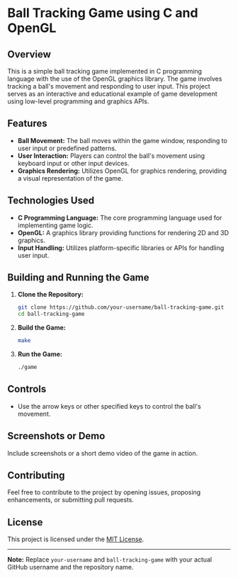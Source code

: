 # Ball Tracking Game using C and OpenGL

## Overview

This is a simple ball tracking game implemented in C programming language with the use of the OpenGL graphics library. The game involves tracking a ball's movement and responding to user input. This project serves as an interactive and educational example of game development using low-level programming and graphics APIs.

## Features

- **Ball Movement:** The ball moves within the game window, responding to user input or predefined patterns.
- **User Interaction:** Players can control the ball's movement using keyboard input or other input devices.
- **Graphics Rendering:** Utilizes OpenGL for graphics rendering, providing a visual representation of the game.

## Technologies Used

- **C Programming Language:** The core programming language used for implementing game logic.
- **OpenGL:** A graphics library providing functions for rendering 2D and 3D graphics.
- **Input Handling:** Utilizes platform-specific libraries or APIs for handling user input.

## Building and Running the Game

1. **Clone the Repository:**

    ```bash
    git clone https://github.com/your-username/ball-tracking-game.git
    cd ball-tracking-game
    ```

2. **Build the Game:**

    ```bash
    make
    ```

3. **Run the Game:**

    ```bash
    ./game
    ```

## Controls

- Use the arrow keys or other specified keys to control the ball's movement.

## Screenshots or Demo

Include screenshots or a short demo video of the game in action.

## Contributing

Feel free to contribute to the project by opening issues, proposing enhancements, or submitting pull requests.

## License

This project is licensed under the [MIT License](LICENSE).

---

**Note:** Replace `your-username` and `ball-tracking-game` with your actual GitHub username and the repository name.
